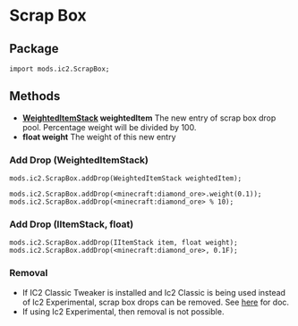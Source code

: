 # Scrap Box

## Package
`import mods.ic2.ScrapBox;`

## Methods
- **[WeightedItemStack](/Vanilla/Items/WeightedItemStack/) weightedItem** The new entry of scrap box drop pool. Percentage weight will be divided by 100.
- **float weight** The weight of this new entry

### Add Drop (WeightedItemStack)
```zenscript
mods.ic2.ScrapBox.addDrop(WeightedItemStack weightedItem);

mods.ic2.ScrapBox.addDrop(<minecraft:diamond_ore>.weight(0.1));
mods.ic2.ScrapBox.addDrop(<minecraft:diamond_ore> % 10);
```

### Add Drop (IItemStack, float)

```zenscript
mods.ic2.ScrapBox.addDrop(IItemStack item, float weight);
mods.ic2.ScrapBox.addDrop(<minecraft:diamond_ore>, 0.1F);
```

### Removal

- If IC2 Classic Tweaker is installed and Ic2 Classic is being used instead of Ic2 Experimental, scrap box drops can be removed. See [here](https://github.com/Trinsdar/CraftTweaker-Documentation/blob/ic2-classic-tweaker/docs/Mods/IC2Tweaker/IC2ClassicTweaker/Scrap_Box.md) for doc.
- If using Ic2 Experimental, then removal is not possible.